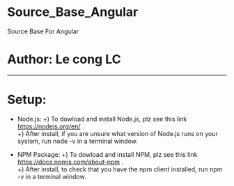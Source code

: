 # Source_Base_Angular

Source Base For Angular

# Author: Le cong LC

---

# Setup:

-   Node.js:
    +) To dowload and install Node.js, plz see this link https://nodejs.org/en/ . <br>
    +) After install, if you are unsure what version of Node.js runs on your system, run node -v in a terminal window.

-   NPM Package:
    +) To dowload and install NPM, plz see this link https://docs.npmjs.com/about-npm . <br>
    +) After install, to check that you have the npm client installed, run npm -v in a terminal window.
